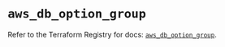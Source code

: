 # `aws_db_option_group`

Refer to the Terraform Registry for docs: [`aws_db_option_group`](https://registry.terraform.io/providers/hashicorp/aws/4.54.0/docs/resources/db_option_group).
